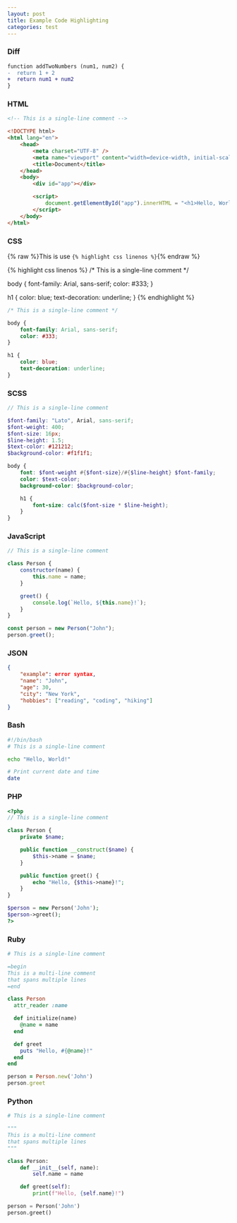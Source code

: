 ```yaml
---
layout: post
title: Example Code Highlighting
categories: test
---
```

<!-- markdownlint-disable -->

### Diff

```diff
function addTwoNumbers (num1, num2) {
-  return 1 + 2
+  return num1 + num2
}
```

### HTML

```html
<!-- This is a single-line comment -->

<!DOCTYPE html>
<html lang="en">
    <head>
        <meta charset="UTF-8" />
        <meta name="viewport" content="width=device-width, initial-scale=1.0" />
        <title>Document</title>
    </head>
    <body>
        <div id="app"></div>

        <script>
            document.getElementById("app").innerHTML = "<h1>Hello, World!</h1>";
        </script>
    </body>
</html>
```

### CSS

{% raw %}This is use `{% highlight css linenos %}`{% endraw %}

{% highlight css linenos %}
/* This is a single-line comment */

body {
    font-family: Arial, sans-serif;
    color: #333;
}

h1 {
    color: blue;
    text-decoration: underline;
}
{% endhighlight %}

```css
/* This is a single-line comment */

body {
    font-family: Arial, sans-serif;
    color: #333;
}

h1 {
    color: blue;
    text-decoration: underline;
}
```

### SCSS

```scss
// This is a single-line comment

$font-family: "Lato", Arial, sans-serif;
$font-weight: 400;
$font-size: 16px;
$line-height: 1.5;
$text-color: #121212;
$background-color: #f1f1f1;

body {
    font: $font-weight #{$font-size}/#{$line-height} $font-family;
    color: $text-color;
    background-color: $background-color;

    h1 {
        font-size: calc($font-size * $line-height);
    }
}
```

### JavaScript

```javascript
// This is a single-line comment

class Person {
    constructor(name) {
        this.name = name;
    }

    greet() {
        console.log(`Hello, ${this.name}!`);
    }
}

const person = new Person("John");
person.greet();
```

### JSON

```json
{
    "example": error syntax,
    "name": "John",
    "age": 30,
    "city": "New York",
    "hobbies": ["reading", "coding", "hiking"]
}
```

### Bash

```bash
#!/bin/bash
# This is a single-line comment

echo "Hello, World!"

# Print current date and time
date
```

### PHP

```php
<?php
// This is a single-line comment

class Person {
    private $name;

    public function __construct($name) {
        $this->name = $name;
    }

    public function greet() {
        echo "Hello, {$this->name}!";
    }
}

$person = new Person('John');
$person->greet();
?>
```

### Ruby

```ruby
# This is a single-line comment

=begin
This is a multi-line comment
that spans multiple lines
=end

class Person
  attr_reader :name

  def initialize(name)
    @name = name
  end

  def greet
    puts "Hello, #{@name}!"
  end
end

person = Person.new('John')
person.greet
```

### Python

```python
# This is a single-line comment

"""
This is a multi-line comment
that spans multiple lines
"""

class Person:
    def __init__(self, name):
        self.name = name

    def greet(self):
        print(f"Hello, {self.name}!")

person = Person('John')
person.greet()

```
